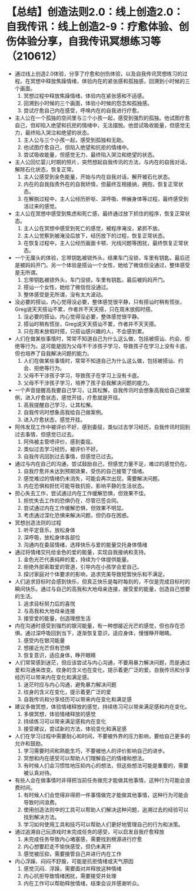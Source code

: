 # 【总结】创造法则2.0：线上创造2.0：自我传讯：线上创造2-9：疗愈体验、创伤体验分享，自我传讯冥想练习等（210612）

-   通过线上创造2.0体验，分享了疗愈和创伤体验，以及自我传讯冥想练习的过程。在冥想中释放焦躁情绪，体验内在的紧张感和孤独感，回溯到小时候的三个画面。
    1.  冥想过程中释放焦躁情绪，体验内在紧张感和不适感。
    2.  回溯到小时候的三个画面，体验小时候的怨念和孤独感。
    3.  尝试疗愈自己内在感受，呼唤内在的自我进行疗愈。
-   主人公在一个孤独的空间里与三个小孩一起，感受到强烈的孤独。他试图疗愈自己，但却陷入绝望和抗拒的情绪中，无法摆脱。他尝试吸收能量，但感觉无力，最终陷入哭泣和绝望的状态。
    1.  主人公与三个小孩一起，感受到孤独和无助。
    2.  他试图疗愈自己，但陷入绝望和抗拒的情绪中。
    3.  尝试吸收能量，但感觉无力，最终陷入哭泣和绝望的状态。
-   主人公回忆婴儿时期的照片，突然想起自我传讯的方法，与内在的自我对话，解除石化状态，恢复正常。
    1.  主人公感受到金色能量，开始与内在自我对话，解开被石化状态。
    2.  内在的自我指责外在的自我矫情，但最终互相接纳，拥抱，恢复正常状态。
    3.  在解脱过程中，主人公经历肝呕、深呼吸、伸展身体等过程，最终感受到活过来的感觉。
-   主人公在冥想中感受到焦虑和死亡感，最终通过放下抓住的程序，恢复正常状态。
    1.  主人公在冥想中感受到死亡的感觉，被程序淹没，紧抓不放。
    2.  主人公觉察到被淹没后放下，经历放下的过程，恢复正常状态。
    3.  在恢复过程中，主人公经历画面卡顿、光线问题等困扰，最终恢复正常状态。
-   一个无厘头的体验，忘带钥匙被锁外头，结果车门没锁，车里有钥匙，最后还是被妈妈开门。另一个体验是搭讪一个女性，她给了微信但没通过，整体感受是无所谓。
    1.  忘带钥匙被锁外头，车门没锁，车里有钥匙，最后被妈妈开门。
    2.  搭讪一个女性，她给了微信但没通过。
    3.  整体感受是无所谓，没有太大波动。
-   没必要的搭讪，内心觉得没必要，整体感觉很平静，只有搭讪时稍有慌张，Greg说天天搭讪不累，作者并不天天搭，只在周末放假时搭。
    1.  没必要的搭讪，内心觉得没必要，整体感觉很平静。
    2.  搭讪时稍有慌张，Greg说天天搭讪不累，作者并不天天搭。
    3.  只在周末放假时搭，只搭讪感兴趣的人，不会感到累。
-   人们在做某些事情时，常常不知道自己为什么这么做，包括被搭讪、约会、拒绝等行为。这可能是因为父母不干涉孩子学习，导致孩子在学习上没有卡底，但也培养了自我解决问题的能力。
    1.  人们在做某些事情时，常常不知道自己为什么这么做，包括被搭讪、约会、拒绝等行为。
    2.  父母不干涉孩子学习，导致孩子在学习上没有卡底。
    3.  父母不干涉孩子学习，培养了孩子自我解决问题的能力。
-   一个声音提醒高我要自己学习，让其松懈，自我传讯时会想象高我给自己做案例，进入疗愈状态，感觉开挂，疗愈就是开挂。
    1.  高我提醒自己学习，让其松懈。
    2.  自我传讯时想象高我给自己做案例。
    3.  进入疗愈状态，感觉开挂。
-   阿伟发现工作中被评价不好，感到委屈，类似过去学习经历，自我传讯时回到过去事情，但感觉已过去。
    1.  阿伟被主管喷评价，感到委屈。
    2.  类似过去学习经历，被评价不好。
    3.  自我传讯回到过去事情，但感觉已过去。
-   通过与内在自己的沟通，尝试鼓励自己，但感觉力量不足，难过的感觉仍在。
    1.  自我疗愈并未达到预期效果，受伤的自己接管了情绪。
    2.  感觉难过的情绪仍未消失，可能会再次出现，需要解决问题。
    3.  内在恐惧和担忧可能导致抗拒，影响平静的生活状态。
-   担心失去工作，尝试通过内在工作缓解恐惧，但效果不佳。
    1.  担忧失去工作的恐惧仍在，尽管已签合同。
    2.  尝试通过内在工作缓解恐惧，但效果不明显。
    3.  考虑通过深化恐惧来解决问题，但仍存在困惑。
-   冥想创造法则的过程
    1.  听平定音乐，放松身体
    2.  深呼吸，放松身体各部位
    3.  沟通内在委屈情绪，选择快乐与爱的能量交托身体情绪
-   通过将情绪交托给金色的爱的能量，实现自我接纳和支持。
    1.  金色光芒代表纯粹的爱，持续为个体提供能量。
    2.  拒绝外部索取爱的管道，引导内在小孩学会爱自己。
    3.  探讨家庭对个体要求的影响，追求完美导致短暂快乐和不满足。
-   人们追求目标时会感到快乐，但真正快乐是每时每刻的，不仅是完成目标时的瞬间快乐。通过与自己的高我和大地母亲连接，接受爱的能量，创造自己想要的生活。
    1.  追求目标努力后的喜悦
    2.  与高我和大地母亲连接
    3.  接受爱的能量，创造理想生活
-   内在沟通时感受到强烈的银河能量，有一种想接近光芒的感觉，但也存在恐惧。通过深呼吸回到当下，逐渐恢复意识，适应身体，慢慢睁开眼睛。
    1.  感受内在银河能量
    2.  想接近光芒但有恐惧
    3.  恢复意识，适应身体，睁开眼睛
-   人们常常感到迷茫，但应该尝试与内心沟通，不要用暴力解决问题，而是通过爱和沟通来改变。纹身的含义也在变化，提示着更广泛的爱。自我传讯和分享经历可以带来内在变化和满足感。
    1.  迷茫时应与内心沟通，避免暴力解决问题
    2.  纹身的含义在变化，提示着更广泛的爱
    3.  自我传讯和分享经历可以带来内在变化和满足感
-   建议多做冥想，体验情绪释放的感觉，持续练习可以带来满足感和内在变化。
    1.  多做冥想，体验情绪释放的感觉
    2.  持续练习可以带来满足感和内在变化
    3.  接受建议，尝试新的方法，体验变化和满足感
-   人们在学习过程中需要耐心和时间，不要被外界的压力影响，要给自己更多的允许和鼓励。
    1.  学习需要时间和熟能生巧，不要被他人的评价影响自己的进步。
    2.  冥想和内在感受可以帮助人们理解自己的情绪和想法。
    3.  有时候人们会习惯性地压抑内心的想法，但这些想法可能是重要的，需要被认真对待。
-   有些人会在做事情时非得把当前任务做完才能做其他事情，这种行为可能会浪费时间。
    1.  有时候人们会觉得非得把一件事情做完才能做其他事情，这种行为可能会导致时间浪费。
    2.  使用创造法则中的工具可以帮助人们解决这种问题，追溯过去的经验可以找到解决方法。
    3.  学习如何使用工具和技巧可以帮助人们更好地管理自己的行为和决策。
-   通过追溯自己玩游戏时未完成任务的感受，可以启发自我疗愈释放
    1.  未完成任务导致内心堵塞感，需要找到根源进行疗愈
    2.  内心想要赶走不愉快感受，但仍未离开
    3.  感觉被压抑，需要接管自己并进行内在工作
-   内心浮躁、闷闷不舒服，可能是抗拒情绪或天气原因
    1.  感觉沉闷、浮躁，需要面对并释放这种情绪
    2.  内心抗拒导致情绪困扰，需要接受并处理
    3.  内在工作可以帮助释放情绪，结束会议并感谢听众。